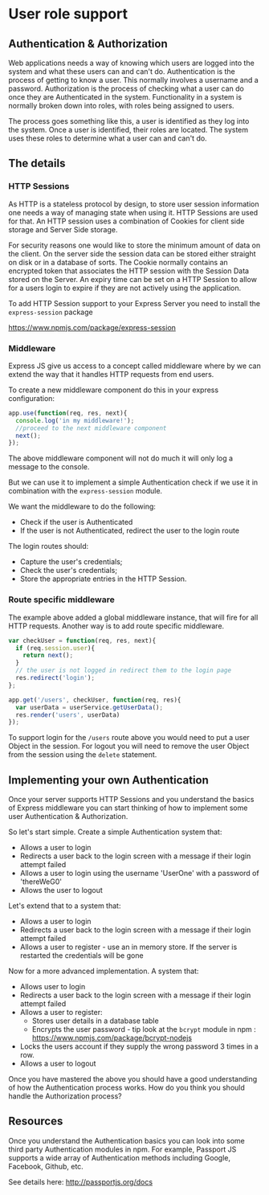 # User role support

## Authentication & Authorization

Web applications needs a way of knowing which users are logged into the system and what these users can and can't do. Authentication is the process of getting to know a user. This normally involves a username and a password. Authorization is the process of checking what a user can do once they are Authenticated in the system. Functionality in a system is normally broken down into roles, with roles being assigned to users.

The process goes something like this, a user is identified as they log into the system. Once a user is identified, their roles are located. The system uses these roles to determine what a user can and can't do.

## The details

### HTTP Sessions

As HTTP is a stateless protocol by design, to store user session information one needs a way of managing state when using it. HTTP Sessions are used for that. An HTTP session uses a combination of Cookies for client side storage and Server Side storage.

For security reasons one would like to store the minimum amount of data on the client. On the server side the session data can be stored either straight on disk or in a database of sorts. The Cookie normally contains an encrypted token that associates the HTTP session with the Session Data stored on the Server. An expiry time can be set on a HTTP Session to allow for a users login to expire if they are not actively using the application.

To add HTTP Session support to your Express Server you need to install the `express-session` package

https://www.npmjs.com/package/express-session

### Middleware

Express JS give us access to a concept called middleware where by we can extend the way that it handles HTTP requests from end users.

To create a new middleware component do this in your express configuration:

```javascript
app.use(function(req, res, next){
  console.log('in my middleware!');
  //proceed to the next middleware component
  next();
});
```

The above middleware component will not do much it will only log a message to the console.

But we can use it to implement a simple Authentication check if we use it in combination with the `express-session` module.

We want the middleware to do the following:

* Check if the user is Authenticated
* If the user is not Authenticated, redirect the user to the login route

The login routes should:

* Capture the user's credentials;
* Check the user's credentials;
* Store the appropriate entries in the HTTP Session.

### Route specific middleware

The example above added a global middleware instance, that will fire for all HTTP requests. Another way is to add route specific middleware.

```javascript
var checkUser = function(req, res, next){
  if (req.session.user){
    return next();
  }
  // the user is not logged in redirect them to the login page
  res.redirect('login');
};

app.get('/users', checkUser, function(req, res){
  var userData = userService.getUserData();
  res.render('users', userData)
});
```

To support login for the `/users` route above you would need to put a user Object in the session. For logout you will need to remove the user Object from the session using the `delete` statement.

## Implementing your own Authentication

Once your server supports HTTP Sessions and you understand the basics of Express middleware you can start thinking of how to implement some user Authentication & Authorization.

So let's start simple. Create a simple Authentication system that:

* Allows a user to login
* Redirects a user back to the login screen with a message if their login attempt failed
* Allows a user to login using the username 'UserOne' with a password of 'thereWeG0'
* Allows the user to logout

Let's extend that to a system that:

* Allows a user to login
* Redirects a user back to the login screen with a message if their login attempt failed
* Allows a user to register - use an in memory store. If the server is restarted the credentials will be gone

Now for a more advanced implementation. A system that:

* Allows user to login
* Redirects a user back to the login screen with a message if their login attempt failed
* Allows a user to register:
    * Stores user details in a database table
    * Encrypts the user password - tip look at the `bcrypt` module in npm : https://www.npmjs.com/package/bcrypt-nodejs
* Locks the users account if they supply the wrong password 3 times in a row.
* Allows a user to logout

Once you have mastered the above you should have a good understanding of how the Authentication process works. How do you think you should handle the Authorization process?

## Resources

Once you understand the Authentication basics you can look into some third party Authentication modules in npm. For example, Passport JS supports a wide array of Authentication methods including Google, Facebook, Github, etc.

See details here: http://passportjs.org/docs
